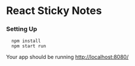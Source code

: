 # React Sticky Notes

### Setting Up

```
  npm install
  npm start run
```
Your app should be running [http://localhost:8080/](http://localhost:8080/)
